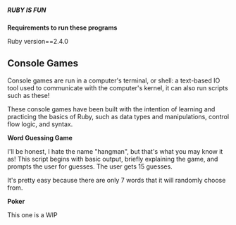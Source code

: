##### RUBY IS FUN #####

**Requirements to run these programs**

Ruby version==2.4.0


## Console Games ##
Console games are run in a computer's terminal, or shell: a text-based IO tool used
to communicate with the computer's kernel, it can also run scripts such as these!

These console games have been built with the intention of learning and practicing
the basics of Ruby, such as data types and manipulations, control flow logic, and syntax.

**Word Guessing Game**

I'll be honest, I hate the name "hangman", but that's what you may know it as!
This script begins with basic output, briefly explaining the game, and prompts
the user for guesses. The user gets 15 guesses. 

It's pretty easy because there are only 7 words that it will randomly choose from. 

**Poker**

This one is a WIP
